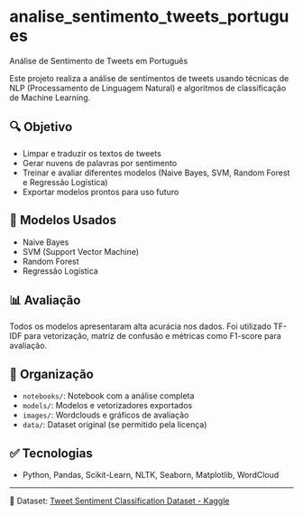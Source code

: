 # analise_sentimento_tweets_portugues
Análise de Sentimento de Tweets em Português

Este projeto realiza a análise de sentimentos de tweets usando técnicas de NLP (Processamento de Linguagem Natural) e algoritmos de classificação de Machine Learning.

## 🔍 Objetivo
- Limpar e traduzir os textos de tweets
- Gerar nuvens de palavras por sentimento
- Treinar e avaliar diferentes modelos (Naive Bayes, SVM, Random Forest e Regressão Logística)
- Exportar modelos prontos para uso futuro

## 🧠 Modelos Usados
- Naive Bayes
- SVM (Support Vector Machine)
- Random Forest
- Regressão Logística

## 📊 Avaliação
Todos os modelos apresentaram alta acurácia nos dados. Foi utilizado TF-IDF para vetorização, matriz de confusão e métricas como F1-score para avaliação.

## 📁 Organização
- `notebooks/`: Notebook com a análise completa
- `models/`: Modelos e vetorizadores exportados
- `images/`: Wordclouds e gráficos de avaliação
- `data/`: Dataset original (se permitido pela licença)

## ✅ Tecnologias
- Python, Pandas, Scikit-Learn, NLTK, Seaborn, Matplotlib, WordCloud

---

🔗 Dataset: [Tweet Sentiment Classification Dataset - Kaggle](https://www.kaggle.com/datasets/sahideseker/tweet-sentiment-classification-dataset)

